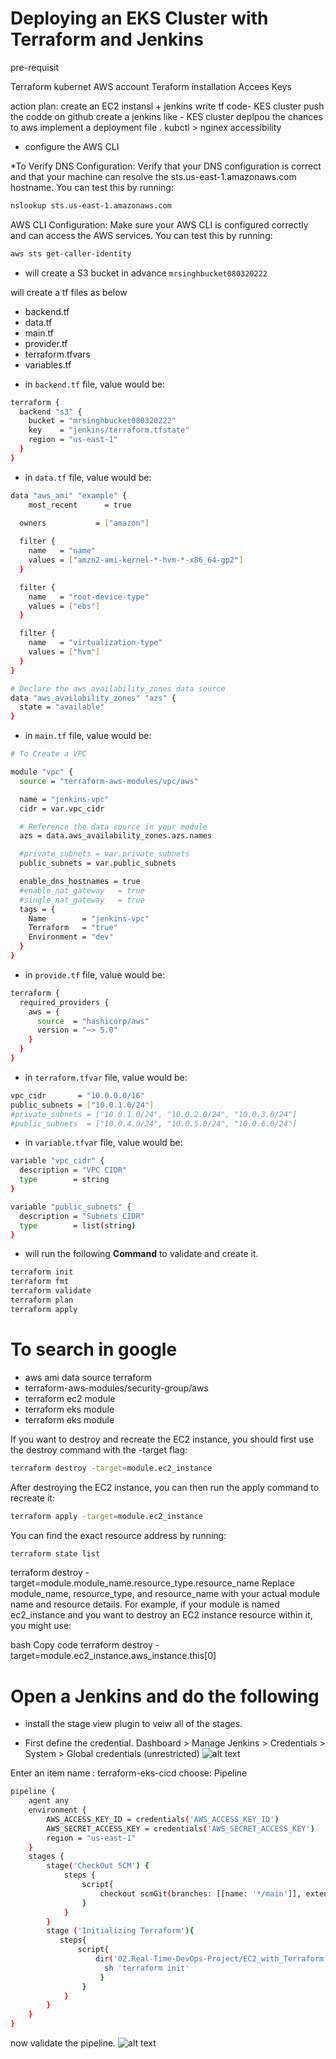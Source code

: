 # Deploying an EKS Cluster with Terraform and Jenkins

pre-requisit

Terraform
kubernet
AWS account
Teraform installation
Accees Keys


action plan:
create an EC2 instansl + jenkins
write tf code- KES cluster
push the codde on github
create a jenkins like - KES cluster
deplpou the chances to aws
implement a deployment file . kubctl > nginex accessibility

* configure the AWS CLI

*To Verify
DNS Configuration: Verify that your DNS configuration is correct and that your machine can resolve the sts.us-east-1.amazonaws.com hostname. You can test this by running:
```sh
nslookup sts.us-east-1.amazonaws.com
```
AWS CLI Configuration: Make sure your AWS CLI is configured correctly and can access the AWS services. You can test this by running:
```sh
aws sts get-caller-identity
```
- will create a S3 bucket in advance
```mrsinghbucket080320222```

will create a tf files as below
- backend.tf
- data.tf
- main.tf
- provider.tf
- terraform.tfvars
- variables.tf

* in ```backend.tf``` file, value would be:
```sh
terraform {
  backend "s3" {
    bucket = "mrsinghbucket080320222"
    key    = "jenkins/terraform.tfstate"
    region = "us-east-1"
  }
}
```
* in ```data.tf``` file, value would be:
```sh
data "aws_ami" "example" {
    most_recent      = true
  
  owners           = ["amazon"]

  filter {
    name   = "name"
    values = ["amzn2-ami-kernel-*-hvm-*-x86_64-gp2"]
  }

  filter {
    name   = "root-device-type"
    values = ["ebs"]
  }

  filter {
    name   = "virtualization-type"
    values = ["hvm"]
  }
}

# Declare the aws_availability_zones data source
data "aws_availability_zones" "azs" {
  state = "available"
}
```
* in ```main.tf``` file, value would be:
```sh
# To Create a VPC

module "vpc" {
  source = "terraform-aws-modules/vpc/aws"

  name = "jenkins-vpc"
  cidr = var.vpc_cidr

  # Reference the data source in your module
  azs = data.aws_availability_zones.azs.names

  #private_subnets = var.private_subnets
  public_subnets = var.public_subnets

  enable_dns_hostnames = true
  #enable_nat_gateway   = true
  #single_nat_gateway   = true
  tags = {
    Name        = "jenkins-vpc"
    Terraform   = "true"
    Environment = "dev"
  }
}
```
* in ```provide.tf``` file, value would be:
```sh
terraform {
  required_providers {
    aws = {
      source  = "hashicorp/aws"
      version = "~> 5.0"
    }
  }
}
```

* in ```terraform.tfvar``` file, value would be:
```sh
vpc_cidr       = "10.0.0.0/16"
public_subnets = ["10.0.1.0/24"]
#private_subnets = ["10.0.1.0/24", "10.0.2.0/24", "10.0.3.0/24"]
#public_subnets  = ["10.0.4.0/24", "10.0.5.0/24", "10.0.6.0/24"]
```
* in ```variable.tfvar``` file, value would be:
```sh
variable "vpc_cidr" {
  description = "VPC CIDR"
  type        = string
}

variable "public_subnets" {
  description = "Subnets CIDR"
  type        = list(string)
}
```
* will run the following __Command__ to validate and create it.
```sh
terraform init
terraform fmt  
terraform validate
terraform plan
terraform apply
```

# To search in google 
- aws ami data source terraform
- terraform-aws-modules/security-group/aws
- terraform ec2 module
- terraform eks module
- terraform eks module

If you want to destroy and recreate the EC2 instance, you should first use the destroy command with the -target flag:

```sh
terraform destroy -target=module.ec2_instance
```
After destroying the EC2 instance, you can then run the apply command to recreate it:
```sh
terraform apply -target=module.ec2_instance
```
You can find the exact resource address by running:
```sh
terraform state list
```

terraform destroy -target=module.module_name.resource_type.resource_name
Replace module_name, resource_type, and resource_name with your actual module name and resource details. For example, if your module is named ec2_instance and you want to destroy an EC2 instance resource within it, you might use:

bash
Copy code
terraform destroy -target=module.ec2_instance.aws_instance.this[0]


# Open a Jenkins and do the following

- install the stage view plugin to veiw all of the stages.

- First define the credential.
    Dashboard >     Manage Jenkins >     Credentials >    System >    Global credentials (unrestricted)
![alt text](image.png)

Enter an item name : terraform-eks-cicd
choose: Pipeline

```sh
pipeline {
    agent any
    environment {
        AWS_ACCESS_KEY_ID = credentials('AWS_ACCESS_KEY_ID')
        AWS_SECRET_ACCESS_KEY = credentials('AWS_SECRET_ACCESS_KEY')
        region = "us-east-1"
    }
    stages {
        stage('CheckOut SCM') {
            steps {
                script{
                    checkout scmGit(branches: [[name: '*/main']], extensions: [], userRemoteConfigs: [[url: 'https://github.com/mrbalraj007/DevOps_free_Bootcamp.git']])
                }
            }
        }
        stage ('Initializing Terraform'){
           steps{
               script{
                   dir('02.Real-Time-DevOps-Project/EC2_with_Terraform'){
                     sh 'terraform init'
                    }
                }
            }
        }
    }
}    
```

now validate the pipeline.
![alt text](image-1.png)


